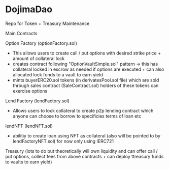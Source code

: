 # DojimaDao
Repo for Token + Treasury Maintenance 

Main Contracts 

Option Factory (optionFactory.sol)
- This allows users to create call / put options with desired strike price + amount of collateral lock 
- creates contract following "OptionVaultSimple.sol" pattern -> this has collateral locked in escrow as needed if options are executed + can also allocated lock funds to a vault to earn yield
- mints buyerERC20.sol tokens (in derivatesPool.sol file) which are sold through sales contract (SaleContract.sol) holders of these tokens can exercise options

Lend Factory (lendFactory.sol)
- Allows users to lock collateral to create p2p lending contract which anyone can choose to borrow to specificies terms of loan etc

lendNFT (lendNFT.sol)
- abilitiy to create loan using NFT as collateral (also will be pointed to by lendFactoryNFT.sol) for now only using IERC721 

Treasury 
(lots to do but theoretically will own liquidity and can offer call / put options, collect fees from above contracts + can deploy ttreasury funds to vaults to earn yield)
